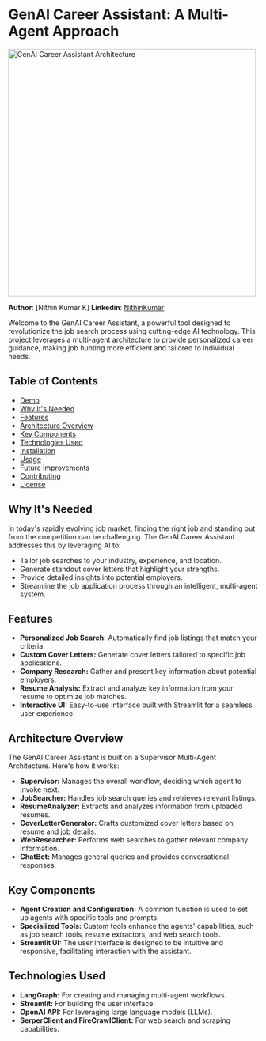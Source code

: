 # GenAI Career Assistant: A Multi-Agent Approach

<img src="multiagent.png" alt="GenAI Career Assistant Architecture" width="500">

**Author**: [Nithin Kumar K]
**Linkedin**: [NithinKumar](https://www.linkedin.com/in/nithin-kumar-k-935514258/)

Welcome to the GenAI Career Assistant, a powerful tool designed to revolutionize the job search process using cutting-edge AI technology. This project leverages a multi-agent architecture to provide personalized career guidance, making job hunting more efficient and tailored to individual needs.

## Table of Contents

- [Demo](#demo)
- [Why It's Needed](#why-its-needed)
- [Features](#features)
- [Architecture Overview](#architecture-overview)
- [Key Components](#key-components)
- [Technologies Used](#technologies-used)
- [Installation](#installation)
- [Usage](#usage)
- [Future Improvements](#future-improvements)
- [Contributing](#contributing)
- [License](#license)




## Why It's Needed

In today's rapidly evolving job market, finding the right job and standing out from the competition can be challenging. The GenAI Career Assistant addresses this by leveraging AI to:

- Tailor job searches to your industry, experience, and location.
- Generate standout cover letters that highlight your strengths.
- Provide detailed insights into potential employers.
- Streamline the job application process through an intelligent, multi-agent system.

## Features

- **Personalized Job Search:** Automatically find job listings that match your criteria.
- **Custom Cover Letters:** Generate cover letters tailored to specific job applications.
- **Company Research:** Gather and present key information about potential employers.
- **Resume Analysis:** Extract and analyze key information from your resume to optimize job matches.
- **Interactive UI:** Easy-to-use interface built with Streamlit for a seamless user experience.

## Architecture Overview

The GenAI Career Assistant is built on a Supervisor Multi-Agent Architecture. Here's how it works:

- **Supervisor:** Manages the overall workflow, deciding which agent to invoke next.
- **JobSearcher:** Handles job search queries and retrieves relevant listings.
- **ResumeAnalyzer:** Extracts and analyzes information from uploaded resumes.
- **CoverLetterGenerator:** Crafts customized cover letters based on resume and job details.
- **WebResearcher:** Performs web searches to gather relevant company information.
- **ChatBot:** Manages general queries and provides conversational responses.

## Key Components

- **Agent Creation and Configuration:** A common function is used to set up agents with specific tools and prompts.
- **Specialized Tools:** Custom tools enhance the agents' capabilities, such as job search tools, resume extractors, and web search tools.
- **Streamlit UI:** The user interface is designed to be intuitive and responsive, facilitating interaction with the assistant.

## Technologies Used

- **LangGraph:** For creating and managing multi-agent workflows.
- **Streamlit:** For building the user interface.
- **OpenAI API:** For leveraging large language models (LLMs).
- **SerperClient and FireCrawlClient:** For web search and scraping capabilities.